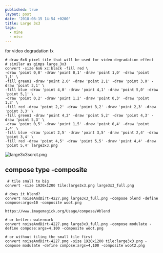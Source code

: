 ```yaml
---
published: true
layout: post
date: '2018-08-15 14:54 +0200'
title: Large 3x3
tags:
  - mine
  - misc
---
```

for video degradation fx

    # draw 6x6 pixel tile that will be used for video-degradation effect
    # similar as gimps large_3x3
    convert -size 6x6 xc:black -fill red \
    -draw 'point 0,0' -draw 'point 0,1' -draw 'point 1,0' -draw 'point 1,1' \
    -fill green1 -draw 'point 2,0' -draw 'point 2,1' -draw 'point 3,0' -draw 'point 3,1' \
    -fill blue -draw 'point 4,0' -draw 'point 4,1' -draw 'point 5,0' -draw 'point 5,1' \
    -draw 'point 0,2' -draw 'point 1,2' -draw 'point 0,3' -draw 'point 1,3' \
    -fill red -draw 'point 2,2' -draw 'point 3,2' -draw 'point 2,3' -draw 'point 3,3' \
    -fill green1 -draw 'point 4,2' -draw 'point 5,2' -draw 'point 4,3' -draw 'point 5,3' \
    -draw 'point 0,5' -draw 'point 1,5' -draw 'point 0,4' -draw 'point 1,4' \
    -fill blue -draw 'point 2,5' -draw 'point 3,5' -draw 'point 2,4' -draw 'point 3,4' \
    -fill red -draw 'point 4,5' -draw 'point 5,5' -draw 'point 4,4' -draw 'point 5,4' large3x3.png
    
 ![large3x3scrot.png]({{site.baseurl}}/media/large3x3scrot.png)
 
 ## compose type -composite
 
     # tile small to big
    convert -size 1920x1200 tile:large3x3.png large3x3_full.png

    # does it blend?
    convert noiseAndDirt-4227.png large3x3_full.png -compose blend -define compose:args=10 -composite woot.png

    https://www.imagemagick.org/Usage/compose/#blend

    # or better: watermark
    convert noiseAndDirt-4227.png large3x3_full.png -compose modulate -define compose:args=4,100 -composite woot.png
    
    # or without tiling the small tile first
    convert noiseAndDirt-4227.png -size 1920x1200 tile:large3x3.png -compose modulate -define compose:args=4,100 -composite woot2.png

